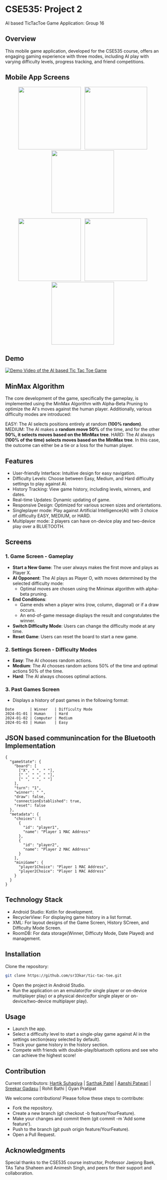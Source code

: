 # CSE535: Project 2 

AI based TicTacToe Game Application: Group 16

## Overview
This mobile game application, developed for the CSE535 course, offers an engaging gaming experience with three modes, including AI play with varying difficulty levels, progress tracking, and friend competitions.

## Mobile App Screens
<p align="center">
<kbd><img src="https://github.com/user-attachments/assets/6d73315b-cbc3-4af8-bb2e-4c255f444f92" width="200"></kbd> &nbsp;
<kbd><img src="https://github.com/user-attachments/assets/00fffd76-d47c-4855-931d-6240cbaf3490" width="200"></kbd> &nbsp;
<kbd><img src="https://github.com/user-attachments/assets/b83a4fbe-9c0d-4897-aeed-2398dfa4e7f5" width="200"></kbd> &nbsp;
</p>
<p align="center">
<kbd><img src="https://github.com/user-attachments/assets/53c16326-aa50-41f7-a230-cdddea8dddad" width="200"></kbd> &nbsp;
<kbd><img src="https://github.com/user-attachments/assets/8c5992bb-14db-4228-89c9-e76cd1bc8a22" width="200"></kbd> &nbsp;
<kbd><img src="https://github.com/user-attachments/assets/61fbe6ed-e912-46e0-a2fe-674ec3abe815" width="200"></kbd> &nbsp;
</p>

## Demo
[![Demo Video of the AI based Tic Tac Toe Game](https://img.youtube.com/vi/39cvCMhZ-JE/0.jpg)](https://www.youtube.com/watch?v=39cvCMhZ-JE)



## MinMax Algorithm
The core development of the game, specifically the gameplay, is implemented using the MinMax Algorithm with Alpha-Beta Pruning to optimize the AI's moves against the human player. Additionally, various difficulty modes are introduced:

EASY: The AI selects positions entirely at random **(100% random)**.
MEDIUM: The AI makes a **random move 50%** of the time, and for the other **50%, it selects moves based on the MinMax tree**.
HARD: The AI always **(100% of the time) selects moves based on the MinMax tree**. In this case, the outcome can either be a tie or a loss for the human player.

## Features
- User-friendly Interface: Intuitive design for easy navigation.
- Difficulty Levels: Choose between Easy, Medium, and Hard difficulty settings to play against AI.
- History Tracking: View game history, including levels, winners, and dates.
- Real-time Updates: Dynamic updating of game.
- Responsive Design: Optimized for various screen sizes and orientations.
- Singleplayer mode: Play against Artificial Intelligence(AI) with 3 choice of difficulty EASY, MEDIUM, or HARD.
- Multiplayer mode: 2 players can have on-device play and two-device play over a BLUETOOTH.

## Screens
### 1. Game Screen - Gameplay
- **Start a New Game**: The user always makes the first move and plays as Player X.
- **AI Opponent**: The AI plays as Player O, with moves determined by the selected difficulty mode:
  - Optimal moves are chosen using the Minimax algorithm with alpha-beta pruning.
- **End Conditions**:
  - Game ends when a player wins (row, column, diagonal) or if a draw occurs.
  - An end-of-game message displays the result and congratulates the winner.
- **Switch Difficulty Mode**: Users can change the difficulty mode at any time.
- **Reset Game**: Users can reset the board to start a new game.

### 2. Settings Screen - Difficulty Modes
- **Easy**: The AI chooses random actions.
- **Medium**: The AI chooses random actions 50% of the time and optimal actions 50% of the time.
- **Hard**: The AI always chooses optimal actions.

### 3. Past Games Screen
- Displays a history of past games in the following format:

```
Date       | Winner   | Difficulty Mode
2024-01-01 | Human    | Hard
2024-01-02 | Computer | Medium
2024-01-03 | Human    | Easy
```

## JSON based communincation for the Bluetooth Implementation

```
{
  "gameState": {
    "board": [
      ["X", " ", " "],
      [" ", " ", " "],
      [" ", " ", " "]
    ],
    "turn": "1",
    "winner": " ",
    "draw": false,
    "connectionEstablished": true,
    "reset": false
  },
  "metadata": {
    "choices": [
      {
        "id": "player1",
        "name": "Player 1 MAC Address"
      },
      {
        "id": "player2",
        "name": "Player 2 MAC Address"
      }
    ],
    "miniGame": {
      "player1Choice": "Player 1 MAC Address",
      "player2Choice": "Player 1 MAC Address"
    }
  }
}
```


## Technology Stack
- Android Studio: Kotlin for development.
- RecyclerView: For displaying game history in a list format.
- XML: For layout designs of the Game Screen, History SCreen, and Difficulty Mode Screen.
- RoomDB: For data storage(Winner, Difficuty Mode, Date Played) and management.

## Installation
Clone the repository:
```bash
git clone https://github.com/sr33kar/tic-tac-toe.git
```
- Open the project in Android Studio.
- Run the application on an emulator(for single player or on-device multiplayer play) or a physical device(for single player or on-device/two-device multiplayer play).

## Usage
- Launch the app.
- Select a difficulty level to start a single-play game against AI in the settings section(easy selected by default).
- Track your game history in the history section.
- Compete with friends with double-play/bluetooth options and see who can achieve the highest score!

## Contribution
Current contributors: [Hartik Suhagiya](https://github.com/hartik123) | [Sarthak Patel](https://github.com/sarthak1208) | [Aanshi Patwari](https://github.com/aanshi18) | [Sreekar Gadasu](https://github.com/sr33kar) | Rohit Bathi | Gyan Pratipat

We welcome contributions! Please follow these steps to contribute:
- Fork the repository.
- Create a new branch (git checkout -b feature/YourFeature).
- Make your changes and commit them (git commit -m 'Add some feature').
- Push to the branch (git push origin feature/YourFeature).
- Open a Pull Request.

## Acknowledgments
Special thanks to the CSE535 course instructor, Professor Jaejong Baek, TAs Taha Shaheen and Animesh Singh, and peers for their support and collaboration.
